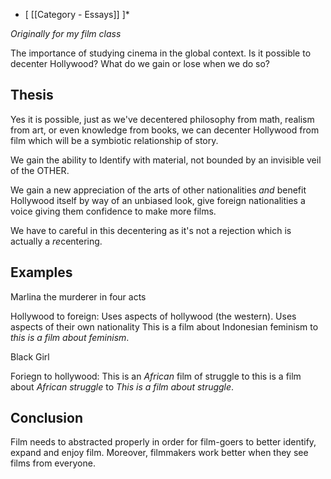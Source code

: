 * [ [[Category - Essays]] ]*

*Originally for my film class*

The importance of studying cinema in the global context. 
Is it possible to decenter Hollywood? What do we gain or lose when we do so?

## Thesis
Yes it is possible, just as we've decentered philosophy from math, realism from art, or even knowledge from books, we can decenter Hollywood from film which will be a symbiotic relationship of story.

We gain the ability to Identify with material, not bounded by an invisible veil of the OTHER. 

We gain a new appreciation of the arts of other nationalities *and* benefit Hollywood itself by way of an unbiased look, give foreign nationalities a voice giving them confidence to make more films.

We have to careful in this decentering as it's not a rejection which is actually a *re*centering.

## Examples

Marlina the murderer in four acts

Hollywood to foreign:
Uses aspects of hollywood (the western).
Uses aspects of their own nationality
This is a film about Indonesian feminism to *this is a film about feminism*.

Black Girl

Foriegn to hollywood:
This is an *African* film of struggle to this is a film about *African struggle* to
*This is a film about struggle*. 

## Conclusion

Film needs to abstracted properly in order for film-goers to better identify, expand and enjoy film. Moreover, filmmakers work better when they see films from everyone. 